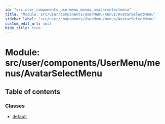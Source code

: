 ```yaml
---
id: "src_user_components_usermenu_menus_avatarselectmenu"
title: "Module: src/user/components/UserMenu/menus/AvatarSelectMenu"
sidebar_label: "src/user/components/UserMenu/menus/AvatarSelectMenu"
custom_edit_url: null
hide_title: true
---
```


# Module: src/user/components/UserMenu/menus/AvatarSelectMenu

## Table of contents

### Classes

- [default](../classes/src_user_components_usermenu_menus_avatarselectmenu.default.md)

